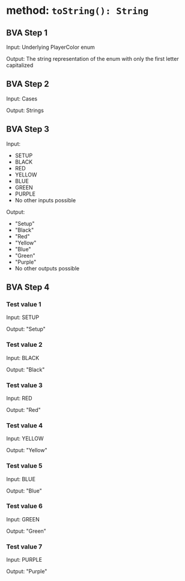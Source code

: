 # method: `toString(): String`

## BVA Step 1
Input: Underlying PlayerColor enum

Output: The string representation of the enum with only the first letter capitalized

## BVA Step 2
Input: Cases

Output: Strings

## BVA Step 3
Input:
- SETUP
- BLACK
- RED
- YELLOW
- BLUE
- GREEN
- PURPLE
- No other inputs possible

Output:
- "Setup"
- "Black"
- "Red"
- "Yellow"
- "Blue"
- "Green"
- "Purple"
- No other outputs possible

## BVA Step 4
### Test value 1
Input: SETUP

Output: "Setup"
### Test value 2
Input: BLACK

Output: "Black"
### Test value 3
Input: RED

Output: "Red"
### Test value 4
Input: YELLOW

Output: "Yellow"
### Test value 5
Input: BLUE

Output: "Blue"
### Test value 6
Input: GREEN

Output: "Green"
### Test value 7
Input: PURPLE

Output: "Purple"
